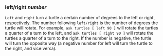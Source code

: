 ### **left/right** *number*
`Left` and `right` turn a turtle a certain number of degrees to the left or right, respectively. The number following `left/right` is the number of degrees the turtle will rotate. For example, `ask turtles [ left 90 ]` will rotate the turtles a quarter of a turn to the left, and `ask turtles [ right 90 ]` will rotate the turtles a quarter of a turn to the right. If the number is negative, the turtle will turn the opposite way (a negative number for left will turn the turtle to the right, and vice versa). 
